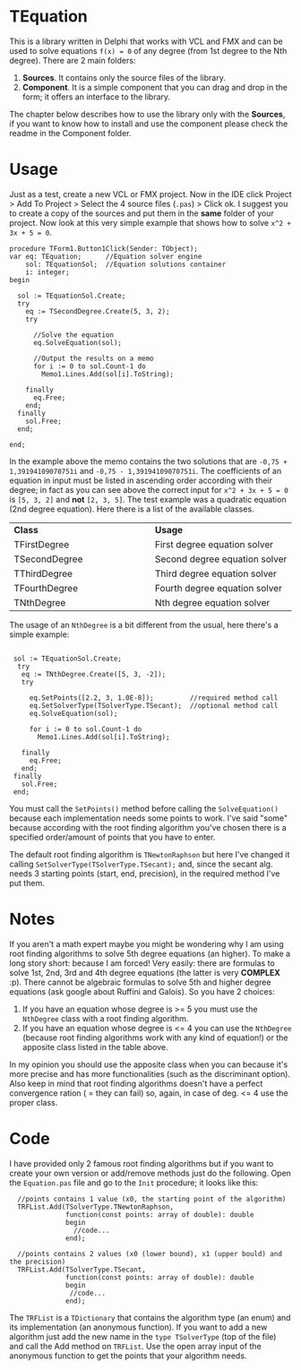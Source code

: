 # TEquation

This is a library written in Delphi that works with VCL and FMX and can be used to solve equations `f(x) = 0` of any degree (from 1st degree to the Nth degree). There are 2 main folders:

 1. <b>Sources</b>. It contains only the source files of the library.
 2. <b>Component</b>. It is a simple component that you can drag and drop in the form; it offers an interface to the library. 

The chapter below describes how to use the library only with the <b>Sources</b>, if you want to know how to install and use the component please check the readme in the Component folder.

# Usage

Just as a test, create a new VCL or FMX project. Now in the IDE click Project > Add To Project > Select the 4 source files (`.pas`) > Click ok. I suggest you to create a copy of the sources and put them in the <b>same</b> folder of your project. Now look at this very simple example that shows how to solve `x^2 + 3x + 5 = 0`.

``` Delphi
procedure TForm1.Button1Click(Sender: TObject);
var eq: TEquation;      //Equation solver engine
    sol: TEquationSol;  //Equation solutions container
    i: integer;
begin

  sol := TEquationSol.Create;
  try
    eq := TSecondDegree.Create(5, 3, 2);
    try
      
      //Solve the equation
      eq.SolveEquation(sol);
      
      //Output the results on a memo
      for i := 0 to sol.Count-1 do
        Memo1.Lines.Add(sol[i].ToString);

    finally
      eq.Free;
    end;
  finally
    sol.Free;
  end;

end;
``` 

In the example above the memo contains the two solutions that are `-0,75 + 1,39194109070751i` and `-0,75 - 1,39194109070751i`. The coefficients of an equation in input must be listed in ascending order according with their degree; in fact as you can see above the correct input for `x^2 + 3x + 5 = 0` is `[5, 3, 2]` and <b>not</b> `[2, 3, 5]`. The test example was a quadratic equation (2nd degree equation). Here there is a list of the available classes.

<table width="100%">
 <tr>
  <td style="width: 40%">
   <b>Class</b>
  </td>
  <td style="width: 40%">
   <b>Usage</b>
  </td>
 </tr>
 <tr>
  <td>TFirstDegree</td>
  <td>First degree equation solver</td>
 </tr>
 <tr>
  <td>TSecondDegree</td>
  <td>Second degree equation solver</td>
 </tr>
 <tr>
  <td>TThirdDegree</td>
  <td>Third degree equation solver</td>
 </tr>
 <tr>
  <td>TFourthDegree</td>
  <td>Fourth degree equation solver</td>
 </tr>
 <tr>
  <td>TNthDegree</td>
  <td>Nth degree equation solver</td>
 </tr>
</table>

The usage of an `NthDegree` is a bit different from the usual, here there's a simple example:

``` Delphi

 sol := TEquationSol.Create;
  try
   eq := TNthDegree.Create([5, 3, -2]);
   try
   
     eq.SetPoints([2.2, 3, 1.0E-8]);         //required method call
     eq.SetSolverType(TSolverType.TSecant);  //optional method call
     eq.SolveEquation(sol);
     
     for i := 0 to sol.Count-1 do
       Memo1.Lines.Add(sol[i].ToString);

   finally
     eq.Free;
   end;
 finally
   sol.Free;
 end;

```

You must call the `SetPoints()` method before calling the `SolveEquation()` because each implementation needs some points to work. I've said "some" because according with the root finding algorithm you've chosen there is a specified order/amount of points that you have to enter. 

The default root finding algorithm is `TNewtonRaphson` but here I've changed it calling `SetSolverType(TSolverType.TSecant);` and, since the secant alg. needs 3 starting points (start, end, precision), in the required method I've put them.

# Notes

If you aren't a math expert maybe you might be wondering why I am using root finding algorithms to solve 5th degree equations (an higher). To make a long story short: because I am forced! Very easily: there are formulas to solve 1st, 2nd, 3rd and 4th degree equations (the latter is very <b>COMPLEX</b> :p). There cannot be algebraic formulas to solve 5th and higher degree equations (ask google about Ruffini and Galois). So you have 2 choices:

 1. If you have an equation whose degree is >= 5 you must use the `NthDegree` class with a root finding algorithm.
 2. If you have an equation whose degree is <= 4 you can use the `NthDegree` (because root finding algorithms work with any kind of equation!) or the apposite class listed in the table above.
 
In my opinion you should use the apposite class when you can because it's more precise and has more functionalities (such as the discriminant option). Also keep in mind that root finding algorithms doesn't have a perfect convergence ration ( = they can fail) so, again, in case of deg. <= 4 use the proper class.

# Code

I have provided only 2 famous root finding algorithms but if you want to create your own version or add/remove methods just do the following. Open the `Equation.pas` file and go to  the `Init` procedure; it looks like this:

``` delphi
  //points contains 1 value (x0, the starting point of the algorithm)
  TRFList.Add(TSolverType.TNewtonRaphson,
              function(const points: array of double): double
              begin
                //code...
              end);

  //points contains 2 values (x0 (lower bound), x1 (upper bould) and the precision)
  TRFList.Add(TSolverType.TSecant,
              function(const points: array of double): double
              begin
               //code...
              end);
```

The `TRFList` is a `TDictionary` that contains the algorithm type (an enum) and its implementation (an anonymous function). If you want to add a new algorithm just add the new name in the `type TSolverType` (top of the file) and call the Add method on `TRFList`. Use the open array input of the anonymous function to get the points that your algorithm needs.
